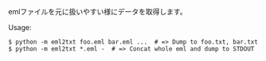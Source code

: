 emlファイルを元に扱いやすい様にデータを取得します。

Usage:

```
$ python -m eml2txt foo.eml bar.eml ...  # => Dump to foo.txt, bar.txt
$ python -m eml2txt *.eml -  # => Concat whole eml and dump to STDOUT
```
